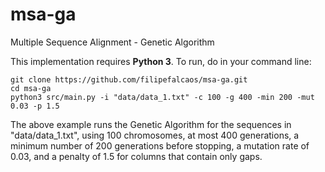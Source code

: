 # msa-ga
Multiple Sequence Alignment - Genetic Algorithm

This implementation requires **Python 3**. To run, do in your command line:
```
git clone https://github.com/filipefalcaos/msa-ga.git
cd msa-ga
python3 src/main.py -i "data/data_1.txt" -c 100 -g 400 -min 200 -mut 0.03 -p 1.5
```
The above example runs the Genetic Algorithm for the sequences in "data/data_1.txt", using 100 chromosomes, at most 400 generations, a minimum number of 200 generations before stopping, a mutation rate of 0.03, and a penalty of 1.5 for columns that contain only gaps.
